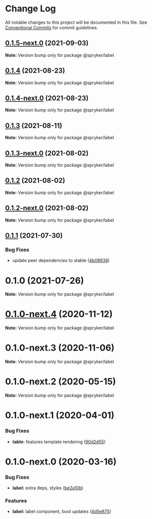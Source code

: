 # Change Log

All notable changes to this project will be documented in this file.
See [Conventional Commits](https://conventionalcommits.org) for commit guidelines.

## [0.1.5-next.0](https://github.com/spryker/ui-components/compare/@spryker/label@0.1.4...@spryker/label@0.1.5-next.0) (2021-09-03)

**Note:** Version bump only for package @spryker/label





## [0.1.4](https://github.com/spryker/ui-components/compare/@spryker/label@0.1.4-next.0...@spryker/label@0.1.4) (2021-08-23)

**Note:** Version bump only for package @spryker/label





## [0.1.4-next.0](https://github.com/spryker/ui-components/compare/@spryker/label@0.1.3...@spryker/label@0.1.4-next.0) (2021-08-23)

**Note:** Version bump only for package @spryker/label





## [0.1.3](https://github.com/spryker/ui-components/compare/@spryker/label@0.1.3-next.0...@spryker/label@0.1.3) (2021-08-11)

**Note:** Version bump only for package @spryker/label





## [0.1.3-next.0](https://github.com/spryker/ui-components/compare/@spryker/label@0.1.2...@spryker/label@0.1.3-next.0) (2021-08-02)

**Note:** Version bump only for package @spryker/label





## [0.1.2](https://github.com/spryker/ui-components/compare/@spryker/label@0.1.2-next.0...@spryker/label@0.1.2) (2021-08-02)

**Note:** Version bump only for package @spryker/label





## [0.1.2-next.0](https://github.com/spryker/ui-components/compare/@spryker/label@0.1.1...@spryker/label@0.1.2-next.0) (2021-08-02)

**Note:** Version bump only for package @spryker/label





## [0.1.1](https://github.com/spryker/ui-components/compare/@spryker/label@0.1.0...@spryker/label@0.1.1) (2021-07-30)


### Bug Fixes

* update peer dependencies to stable ([4b08936](https://github.com/spryker/ui-components/commit/4b0893691360cf4bd66935aed24873266c98c4e4))





# 0.1.0 (2021-07-26)

**Note:** Version bump only for package @spryker/label





# [0.1.0-next.4](https://github.com/spryker/ui-components/compare/@spryker/label@0.1.0-next.3...@spryker/label@0.1.0-next.4) (2020-11-12)

**Note:** Version bump only for package @spryker/label





# 0.1.0-next.3 (2020-11-06)

**Note:** Version bump only for package @spryker/label





# 0.1.0-next.2 (2020-05-15)

**Note:** Version bump only for package @spryker/label





# 0.1.0-next.1 (2020-04-01)


### Bug Fixes

* **table:** features template rendering ([90d2d55](https://github.com/spryker/ui-components/commit/90d2d5588675d2df0aa79b018abddd62cd6be864))





# 0.1.0-next.0 (2020-03-16)


### Bug Fixes

* **label:** extra deps, styles ([be2a10b](https://github.com/spryker/ui-components/commit/be2a10b8b87a48af6353445b2469484c356b884d))


### Features

* **label:** label component, bool updates ([4d5e875](https://github.com/spryker/ui-components/commit/4d5e8757009faa5fa2b4546b0061508b2c5725f0))
